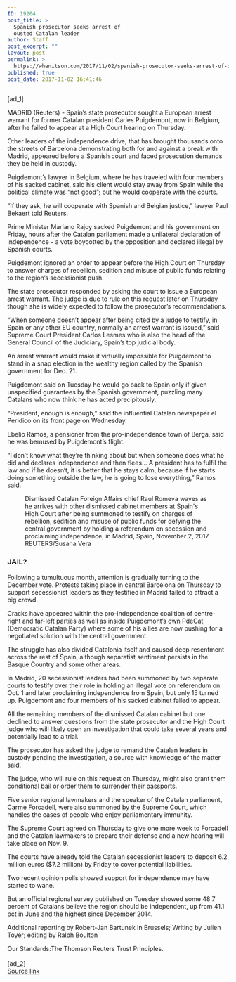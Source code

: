 ```yaml
---
ID: 19204
post_title: >
  Spanish prosecutor seeks arrest of
  ousted Catalan leader
author: Staff
post_excerpt: ""
layout: post
permalink: >
  https://whenitson.com/2017/11/02/spanish-prosecutor-seeks-arrest-of-ousted-catalan-leader/
published: true
post_date: 2017-11-02 16:41:46
---
```

 [ad_1]
<br><div data-reactid="37"><p data-reactid="38">MADRID (Reuters) - Spain’s state prosecutor sought a European arrest warrant for former Catalan president Carles Puigdemont, now in Belgium, after he failed to appear at a High Court hearing on Thursday. </p><p data-reactid="42">Other leaders of the independence drive, that has brought  thousands onto the streets of Barcelona demonstrating both for and against a break with Madrid, appeared before a Spanish court and faced prosecution demands they be held in custody. </p><p data-reactid="43">Puigdemont’s lawyer in Belgium, where he has traveled with four members of his sacked cabinet, said his client would stay away from Spain while the political climate was “not good”; but he would cooperate with the courts. </p><p data-reactid="44">“If they ask, he will cooperate with Spanish and Belgian justice,” lawyer Paul Bekaert told Reuters.  </p><p data-reactid="45">Prime Minister Mariano Rajoy sacked Puigdemont and his government on Friday, hours after the Catalan parliament made a unilateral declaration of independence - a vote boycotted by the opposition and declared illegal by Spanish courts. </p><p data-reactid="46">Puigdemont ignored an order to appear before the High Court on Thursday to answer charges of rebellion, sedition and misuse of public funds relating to the region’s secessionist push.  </p><p data-reactid="47">The state prosecutor responded by asking the court to issue a European arrest warrant. The judge is due to rule on this request later on Thursday though she is widely expected to follow the prosecutor’s recommendations. </p><p data-reactid="48">“When someone doesn’t appear after being cited by a judge to testify, in Spain or any other EU country, normally an arrest warrant is issued,” said Supreme Court President Carlos Lesmes who is also the head of the General Council of the Judiciary, Spain’s top judicial body. </p><p data-reactid="49">An arrest warrant would make it virtually impossible for Puigdemont to stand in a snap election in the wealthy region called by the Spanish government for Dec. 21. </p><p data-reactid="50">Puigdemont said on Tuesday he would go back to Spain only if given unspecified guarantees by the Spanish government, puzzling many Catalans who now think he has acted precipitously. </p><p data-reactid="51">“President, enough is enough,” said the influential Catalan newspaper el Peridico on its front page on Wednesday. </p><p data-reactid="52">Ebelio Ramos, a pensioner from the pro-independence town of Berga, said he was bemused by Puigdemont’s flight. </p><p data-reactid="53">“I don’t know what they’re thinking about but when someone does what he did and declares independence and then flees... A president has to fulfil the law and if he doesn‘t, it is better that he stays calm, because if he starts doing something outside the law, he is going to lose everything,” Ramos said. </p><div class="Image_container_1tVQo" data-reactid="54"><figure tabindex="-1" data-reactid="55"/><figcaption data-reactid="58"><span class="Image_caption_KoNH1" data-reactid="59">Dismissed Catalan Foreign Affairs chief Raul Romeva waves as he arrives with other dismissed cabinet members at Spain's High Court after being summoned to testify on charges of rebellion, sedition and misuse of public funds for defying the central government by holding a referendum on secession and proclaiming independence, in Madrid, Spain, November 2, 2017. REUTERS/Susana Vera   </span></figcaption></div><h3 data-reactid="60">JAIL? </h3><p data-reactid="61">Following a tumultuous month, attention is gradually turning to the December vote. Protests taking place in central Barcelona on Thursday to support secessionist leaders as they testified in Madrid failed to attract a big crowd. </p><p data-reactid="62">Cracks have appeared within the pro-independence coalition of centre-right and far-left parties as well as inside Puigdemont’s own PdeCat (Democratic Catalan Party) where some of his allies are now pushing for a negotiated solution with the central government. </p><p data-reactid="63">The struggle has also divided Catalonia itself and caused deep resentment across the rest of Spain, although separatist sentiment persists in the Basque Country and some other areas. </p><p data-reactid="75">In Madrid, 20 secessionist leaders had been summoned by two separate courts to testify over their role in holding an illegal vote on referendum on Oct. 1 and later proclaiming independence from Spain, but only 15 turned up. Puigdemont and four members of his sacked cabinet failed to appear. </p><p data-reactid="76">All the remaining members of the dismissed Catalan cabinet but one declined to answer questions from the state prosecutor and the High Court judge who will likely open an investigation that could take several years and potentially lead to a trial. </p><p data-reactid="77">The prosecutor has asked the judge to remand the Catalan leaders in custody pending the investigation, a source with knowledge of the matter said. </p><p data-reactid="78">The judge, who will rule on this request on Thursday, might also grant them conditional bail or order them to surrender their passports.     </p><p data-reactid="79">Five senior regional lawmakers and the speaker of the Catalan parliament, Carme Forcadell, were also summoned by the Supreme Court, which handles the cases of people who enjoy parliamentary immunity. </p><p data-reactid="80">The Supreme Court agreed on Thursday to give one more week to Forcadell and the Catalan lawmakers to prepare their defense and a new hearing will take place on Nov. 9. </p><p data-reactid="81">The courts have already told the Catalan secessionist leaders to deposit 6.2 million euros ($7.2 million) by Friday to cover potential liabilities. </p><p data-reactid="82">Two recent opinion polls showed support for independence may have started to wane. </p><p data-reactid="83">But an official regional survey published on Tuesday showed some 48.7 percent of Catalans believe the region should be independent, up from 41.1 pct in June and the highest since December 2014. </p><div class="Attribution_attribution_o4ojT" data-reactid="84"><p class="Attribution_content_27_rw" data-reactid="85">Additional reporting by Robert-Jan Bartunek in Brussels; Writing by Julien Toyer; editing by Ralph Boulton</p></div><div class="ArticleBody_trustBadgeContainer_1_iEv" data-reactid="86"><span class="ArticleBody_trustBadgeTitle_3xFqc" data-reactid="87">Our Standards:</span><span class="trustBadgeUrl" data-reactid="88">The Thomson Reuters Trust Principles.</span></div></div>
<br>[ad_2]
<br><a href="http://feeds.reuters.com/~r/Reuters/worldNews/~3/e_IY2zeB27k/spanish-prosecutor-seeks-arrest-of-ousted-catalan-leader-idUSKBN1D20JU">Source link </a>